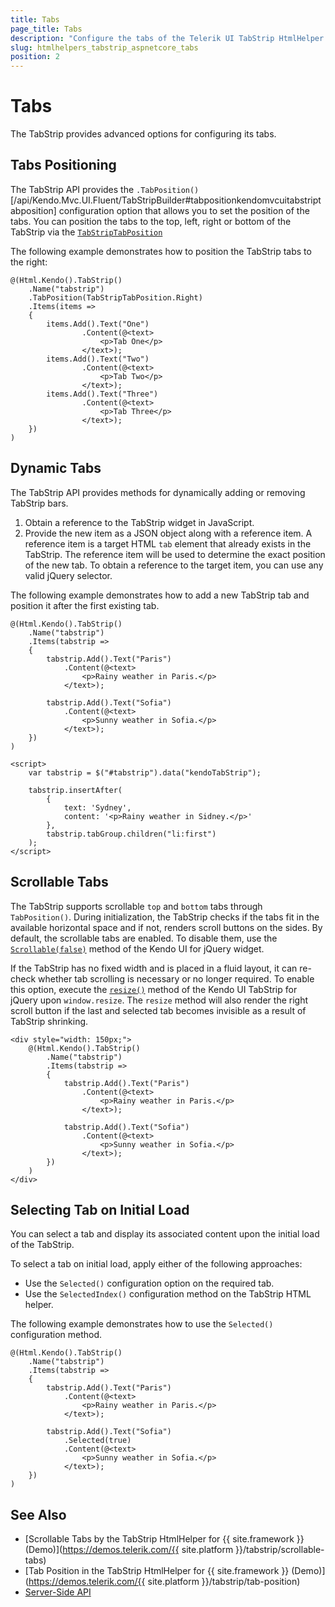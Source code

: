 ```yaml
---
title: Tabs
page_title: Tabs
description: "Configure the tabs of the Telerik UI TabStrip HtmlHelper for {{ site.framework }}."
slug: htmlhelpers_tabstrip_aspnetcore_tabs
position: 2
---
```


# Tabs

The TabStrip provides advanced options for configuring its tabs.

## Tabs Positioning

The TabStrip API provides the `.TabPosition()`[/api/Kendo.Mvc.UI.Fluent/TabStripBuilder#tabpositionkendomvcuitabstriptabposition] configuration option that allows you to set the position of the tabs. You can position the tabs to the top, left, right or bottom of the TabStrip via the [`TabStripTabPosition`](/api/Kendo.Mvc.UI/TabStripTabPosition)

The following example demonstrates how to position the TabStrip tabs to the right:

```
@(Html.Kendo().TabStrip()
    .Name("tabstrip")
    .TabPosition(TabStripTabPosition.Right)
    .Items(items =>
    {
        items.Add().Text("One")
                .Content(@<text>
                    <p>Tab One</p>
                </text>);
        items.Add().Text("Two")
                .Content(@<text>
                    <p>Tab Two</p>
                </text>);
        items.Add().Text("Three")
                .Content(@<text>
                    <p>Tab Three</p>
                </text>);
    })
)
```

## Dynamic Tabs

The TabStrip API provides methods for dynamically adding or removing TabStrip bars.

1. Obtain a reference to the TabStrip widget in JavaScript.
1. Provide the new item as a JSON object along with a reference item. A reference item is a target HTML `tab` element that already exists in the TabStrip. The reference item will be used to determine the exact position of the new tab. To obtain a reference to the target item, you can use any valid jQuery selector.

The following example demonstrates how to add a new TabStrip tab and position it after the first existing tab.

```
@(Html.Kendo().TabStrip()
    .Name("tabstrip")
    .Items(tabstrip =>
    {
        tabstrip.Add().Text("Paris")
            .Content(@<text>
                <p>Rainy weather in Paris.</p>
            </text>);

        tabstrip.Add().Text("Sofia")
            .Content(@<text>
                <p>Sunny weather in Sofia.</p>
            </text>);
    })
)

<script>
    var tabstrip = $("#tabstrip").data("kendoTabStrip");

    tabstrip.insertAfter(
        {
            text: 'Sydney',
            content: '<p>Rainy weather in Sidney.</p>'
        },
        tabstrip.tabGroup.children("li:first")
    );
</script>
```

## Scrollable Tabs

The TabStrip supports scrollable `top` and `bottom` tabs through `TabPosition()`. During initialization, the TabStrip checks if the tabs fit in the available horizontal space and if not, renders scroll buttons on the sides. By default, the scrollable tabs are enabled. To disable them, use the [`Scrollable(false)`](https://docs.telerik.com/kendo-ui/api/javascript/ui/tabstrip/configuration/scrollable) method of the Kendo UI for jQuery widget.

If the TabStrip has no fixed width and is placed in a fluid layout, it can re-check whether tab scrolling is necessary or no longer required. To enable this option, execute the [`resize()`](https://docs.telerik.com/kendo-ui/api/javascript/ui/widget/methods/resize) method of the Kendo UI TabStrip for jQuery upon `window.resize`. The `resize` method will also render the right scroll button if the last and selected tab becomes invisible as a result of TabStrip shrinking.

```
<div style="width: 150px;">
    @(Html.Kendo().TabStrip()
        .Name("tabstrip")
        .Items(tabstrip =>
        {
            tabstrip.Add().Text("Paris")
                .Content(@<text>
                    <p>Rainy weather in Paris.</p>
                </text>);

            tabstrip.Add().Text("Sofia")
                .Content(@<text>
                    <p>Sunny weather in Sofia.</p>
                </text>);
        })
    )
</div>
```

## Selecting Tab on Initial Load

You can select a tab and display its associated content upon the initial load of the TabStrip.

To select a tab on initial load, apply either of the following approaches:
* Use the `Selected()` configuration option on the required tab.
* Use the `SelectedIndex()` configuration method on the TabStrip HTML helper.

The following example demonstrates how to use the `Selected()` configuration method.

```
@(Html.Kendo().TabStrip()
    .Name("tabstrip")
    .Items(tabstrip =>
    {
        tabstrip.Add().Text("Paris")
            .Content(@<text>
                <p>Rainy weather in Paris.</p>
            </text>);

        tabstrip.Add().Text("Sofia")
            .Selected(true)
            .Content(@<text>
                <p>Sunny weather in Sofia.</p>
            </text>);
    })
)
```

## See Also

* [Scrollable Tabs by the TabStrip HtmlHelper for {{ site.framework }} (Demo)](https://demos.telerik.com/{{ site.platform }}/tabstrip/scrollable-tabs)
* [Tab Position in the TabStrip HtmlHelper for {{ site.framework }} (Demo)](https://demos.telerik.com/{{ site.platform }}/tabstrip/tab-position)
* [Server-Side API](/api/tabstrip)
